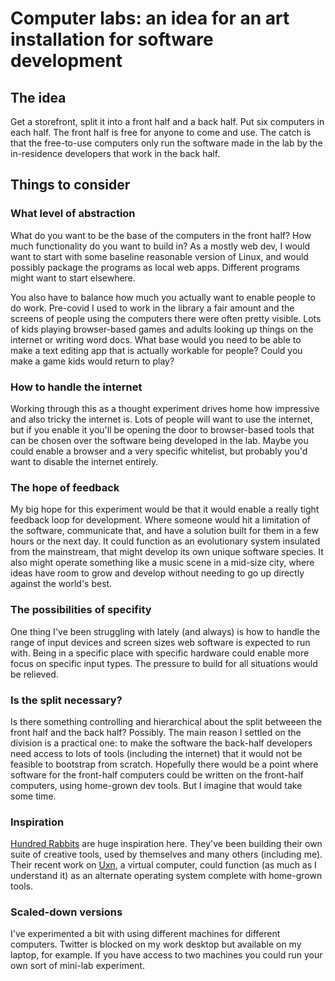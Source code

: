 # Computer labs: an idea for an art installation for software development

## The idea

Get a storefront, split it into a front half and a back half. Put six computers in each half. The front half is free for anyone to come and use. The catch is that the free-to-use computers only run the software made in the lab by the in-residence developers that work in the back half. 

## Things to consider

### What level of abstraction

What do you want to be the base of the computers in the front half? How much functionality do you want to build in? As a mostly web dev, I would want to start with some baseline reasonable version of Linux, and would possibly package the programs as local web apps. Different programs might want to start elsewhere.

You also have to balance how much you actually want to enable people to do work. Pre-covid I used to work in the library a fair amount and the screens of people using the computers there were often pretty visible. Lots of kids playing browser-based games and adults looking up things on the internet or writing word docs. What base would you need to be able to make a text editing app that is actually workable for people? Could you make a game kids would return to play?

### How to handle the internet

Working through this as a thought experiment drives home how impressive and also tricky the internet is. Lots of people will want to use the internet, but if you enable it you'll be opening the door to browser-based tools that can be chosen over the software being developed in the lab. Maybe you could enable a browser and a very specific whitelist, but probably you'd want to disable the internet entirely.

### The hope of feedback

My big hope for this experiment would be that it would enable a really tight feedback loop for development. Where someone would hit a limitation of the software, communicate  that, and have a solution built for them in a few hours or the next day. It could function as an evolutionary system insulated from the mainstream, that might develop its own unique software species. It also might operate something like a music scene in a mid-size city, where ideas have room to grow and develop without needing to go up directly against the world's best.

### The possibilities of specifity

One thing I've been struggling with lately (and always) is how to handle the range of input devices and screen sizes web software is expected to run with. Being in a specific place with specific hardware could enable more focus on specific input types. The pressure to build for all situations would be relieved.

### Is the split necessary?

Is there something controlling and hierarchical about the split betweeen the front half and the back half? Possibly. The main reason I settled on the division is a practical one: to make the software the back-half developers need access to lots of tools (including the internet) that it would not be feasible to bootstrap from scratch. Hopefully there would be a point where software for the front-half computers could be written on the front-half computers, using home-grown dev tools. But I imagine that would take some time.

### Inspiration
 
[Hundred Rabbits](https://100r.co/site/about_us.html) are huge inspiration here. They've been building their own suite of creative tools, used by themselves and many others (including me). Their recent work on [Uxn](https://100r.co/site/uxn.html), a virtual computer, could function (as much as I understand it) as an alternate operating system complete with home-grown tools.

### Scaled-down versions

I've experimented a bit with using different machines for different computers. Twitter is blocked on my work desktop but available on my laptop, for example. If you have access to two machines you could run your own sort of mini-lab experiment.

